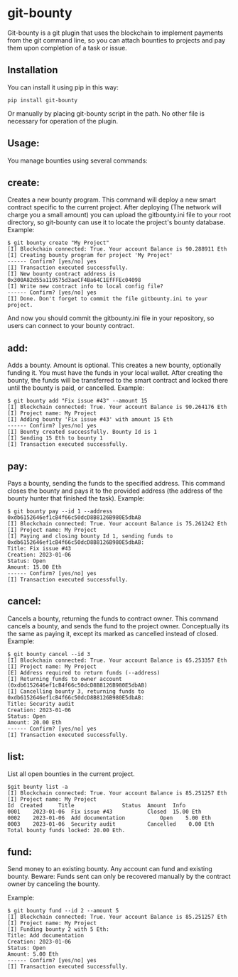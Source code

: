 # git-bounty

Git-bounty is a git plugin that uses the blockchain to implement payments from the git command line, so you can attach bounties to projects and pay them upon completion of a task or issue.

## Installation

You can install it using pip in this way:

    pip install git-bounty

Or manually by placing git-bounty script in the path. No other file is necessary for operation of the plugin.

## Usage:

You manage bounties using several commands:

## create:
Creates a new bounty program.
This command will deploy a new smart contract specific to the current project. After deploying (The network will charge you a small amount) you can upload the gitbounty.ini file to your root directory, so git-bounty can use it to locate the project's bounty database.
Example:

    $ git bounty create "My Project"
    [I] Blockchain connected: True. Your account Balance is 90.288911 Eth
    [I] Creating bounty program for project 'My Project'
    ------ Confirm? [yes/no] yes
    [I] Transaction executed successfully.
    [I] New bounty contract address is 0x300A82d55a119575d3aeCF4Ba64C1EfFFEc04098
    [I] Write new contract info to local config file?
    ------ Confirm? [yes/no] yes
    [I] Done. Don't forget to commit the file gitbounty.ini to your project.

And now you should commit the gitbounty.ini file in your repository, so users can connect to your bounty contract.

## add:
Adds a bounty. Amount is optional.
This creates a new bounty, optionally funding it.
You must have the funds in your local wallet. After creating the bounty, the funds will be transferred to the smart contract and locked there until the bounty is paid, or cancelled.
Example:

    $ git bounty add "Fix issue #43" --amount 15
    [I] Blockchain connected: True. Your account Balance is 90.264176 Eth
    [I] Project name: My Project
    [I] Adding bounty 'Fix issue #43' with amount 15 Eth
    ------ Confirm? [yes/no] yes
    [I] Bounty created successfully. Bounty Id is 1
    [I] Sending 15 Eth to bounty 1
    [I] Transaction executed successfully.


## pay:
Pays a bounty, sending the funds to the specified address.
This command closes the bounty and pays it to the provided address (the address of the bounty hunter that finished the task). Example:

    $ git bounty pay --id 1 --address 0xdb6152646ef1cB4f66c50dcD8B8126B980E5dbAB
    [I] Blockchain connected: True. Your account Balance is 75.261242 Eth
    [I] Project name: My Project
    [I] Paying and closing bounty Id 1, sending funds to 0xdb6152646ef1cB4f66c50dcD8B8126B980E5dbAB:
    Title: Fix issue #43
    Creation: 2023-01-06
    Status: Open
    Amount: 15.00 Eth
    ------ Confirm? [yes/no] yes
    [I] Transaction executed successfully.


## cancel:
Cancels a bounty, returning the funds to contract owner.
This command cancels a bounty, and sends the fund to the project owner. Conceptually its the same as paying it, except its marked as cancelled instead of closed. Example:

    $ git bounty cancel --id 3
    [I] Blockchain connected: True. Your account Balance is 65.253357 Eth
    [I] Project name: My Project
    [E] Address required to return funds (--address)
    [I] Returning funds to owner account (0xdb6152646ef1cB4f66c50dcD8B8126B980E5dbAB)
    [I] Cancelling bounty 3, returning funds to 0xdb6152646ef1cB4f66c50dcD8B8126B980E5dbAB:
    Title: Security audit
    Creation: 2023-01-06
    Status: Open
    Amount: 20.00 Eth
    ------ Confirm? [yes/no] yes
    [I] Transaction executed successfully.


## list:
List all open bounties in the current project.

    $git bounty list -a
    [I] Blockchain connected: True. Your account Balance is 85.251257 Eth
    [I] Project name: My Project
    Id	Created		Title				Status	Amount	Info
    0001	2023-01-06	Fix issue #43			Closed	15.00 Eth
    0002	2023-01-06	Add documentation			Open	5.00 Eth
    0003	2023-01-06	Security audit			Cancelled	 0.00 Eth
    Total bounty funds locked: 20.00 Eth.

## fund:
Send money to an existing bounty.
Any account can fund and existing bounty.
Beware: Funds sent can only be recovered manually by the contract owner by canceling the bounty.

Example:

    $ git bounty fund --id 2 --amount 5
    [I] Blockchain connected: True. Your account Balance is 85.251257 Eth
    [I] Project name: My Project
    [I] Funding bounty 2 with 5 Eth:
    Title: Add documentation
    Creation: 2023-01-06
    Status: Open
    Amount: 5.00 Eth
    ------ Confirm? [yes/no] yes
    [I] Transaction executed successfully.

